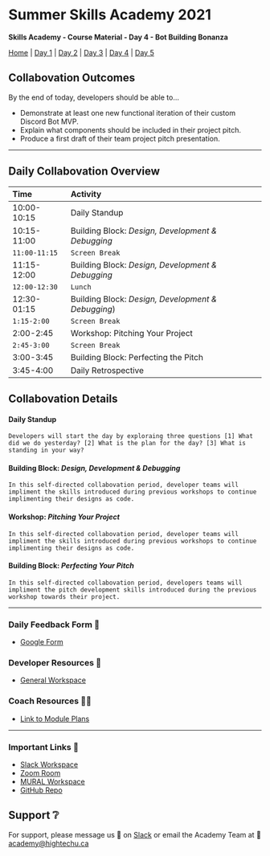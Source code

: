 # Summer Skills Academy 2021

**Skills Academy - Course Material - Day 4 - Bot Building Bonanza**

[Home](/2021-skills-academy) | [Day 1](/2021-skills-academy/modules/day1/) | [Day 2](/2021-skills-academy/modules/day2/) | [Day 3](/2021-skills-academy/modules/day3/) | [Day 4](/2021-skills-academy/modules/day4/) | [Day 5](/2021-skills-academy/modules/day5/) 

## Collabovation Outcomes

By the end of today, developers should be able to...
* Demonstrate at least one new functional iteration of their custom Discord Bot MVP.
* Explain what components should be included in their project pitch.
* Produce a first draft of their team project pitch presentation.

---

## Daily Collabovation Overview

|Time|Activity|
|:---|:---|
|10:00-10:15|Daily Standup| 
|10:15-11:00|Building Block: _Design, Development & Debugging_|
|`11:00-11:15`|`Screen Break`|
|11:15-12:00|Building Block: _Design, Development & Debugging_ | 
|`12:00-12:30`|`Lunch`|
|12:30-01:15|Building Block: _Design, Development & Debugging_) | 
|`1:15-2:00`|`Screen Break`|
|2:00-2:45|Workshop: Pitching Your Project| 
|`2:45-3:00`|`Screen Break`|
|3:00-3:45|Building Block: Perfecting the Pitch| 
|3:45-4:00|Daily Retrospective| 


## Collabovation Details

#### Daily Standup

```
Developers will start the day by exploraing three questions [1] What did we do yesterday? [2] What is the plan for the day? [3] What is standing in your way?
```

#### Building Block: _Design, Development & Debugging_

```
In this self-directed collabovation period, developer teams will impliment the skills introduced during previous workshops to continue implimenting their designs as code.
```

#### Workshop: _Pitching Your Project_

```
In this self-directed collabovation period, developer teams will impliment the skills introduced during previous workshops to continue implimenting their designs as code.
```

#### Building Block: _Perfecting Your Pitch_

```
In this self-directed collabovation period, developers teams will impliment the pitch development skills introduced during the previous workshop towards their project.
```


---

### Daily Feedback Form :loudspeaker:

* [Google Form](https://forms.gle/tNmshMyaU2523mD4A)

### Developer Resources :blue_book:

* [General Workspace](https://app.mural.co/t/hightechu8022/m/hightechu8022/1628903701606/20c50d29cbcdd13cf3c68a2027e6096fc89bd40a?sender=andrew5384)

### Coach Resources :woman_teacher:

* [Link to Module Plans]()

---

### Important Links :link: 

* [Slack Workspace](https://hightechuacademy.slack.com)
* [Zoom Room](https://uvic.zoom.us/j/87546215580?pwd=VDU1VWw5WnJxTkhNelFXdlh5VHg4UT09)
* [MURAL Workspace](https://app.mural.co/t/hightechu8022/m/hightechu8022/1628903701606/20c50d29cbcdd13cf3c68a2027e6096fc89bd40a?sender=andrew5384)
* [GitHub Repo](https://github.com/hightechu/2021-skills-academy) 

## Support :grey_question:

For support, please message us 💬 on [Slack](https://hightechuacademy.slack.com) or email the Academy Team at :email: <academy@hightechu.ca>
